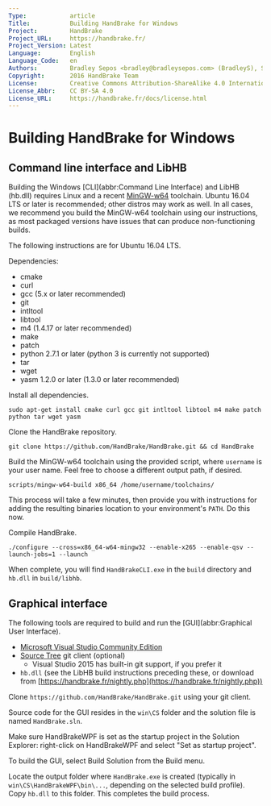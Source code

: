 ```yaml
---
Type:            article
Title:           Building HandBrake for Windows
Project:         HandBrake
Project_URL:     https://handbrake.fr/
Project_Version: Latest
Language:        English
Language_Code:   en
Authors:         Bradley Sepos <bradley@bradleysepos.com> (BradleyS), Scott (s55)
Copyright:       2016 HandBrake Team
License:         Creative Commons Attribution-ShareAlike 4.0 International
License_Abbr:    CC BY-SA 4.0
License_URL:     https://handbrake.fr/docs/license.html
---
```


Building HandBrake for Windows
==============================

## Command line interface and LibHB

Building the Windows [CLI](abbr:Command Line Interface) and LibHB (hb.dll) requires Linux and a recent [MinGW-w64](https://mingw-w64.org/) toolchain. Ubuntu 16.04 LTS or later is recommended; other distros may work as well. In all cases, we recommend you build the MinGW-w64 toolchain using our instructions, as most packaged versions have issues that can produce non-functioning builds.

The following instructions are for Ubuntu 16.04 LTS.

Dependencies:

- cmake
- curl
- gcc (5.x or later recommended)
- git
- intltool
- libtool
- m4 (1.4.17 or later recommended)
- make
- patch
- python 2.7.1 or later (python 3 is currently not supported)
- tar
- wget
- yasm 1.2.0 or later (1.3.0 or later recommended)

Install all dependencies.

    sudo apt-get install cmake curl gcc git intltool libtool m4 make patch python tar wget yasm

Clone the HandBrake repository.

    git clone https://github.com/HandBrake/HandBrake.git && cd HandBrake

Build the MinGW-w64 toolchain using the provided script, where `username` is your user name. Feel free to choose a different output path, if desired.

    scripts/mingw-w64-build x86_64 /home/username/toolchains/

This process will take a few minutes, then provide you with instructions for adding the resulting binaries location to your environment's `PATH`. Do this now.

Compile HandBrake.

    ./configure --cross=x86_64-w64-mingw32 --enable-x265 --enable-qsv --launch-jobs=1 --launch

When complete, you will find `HandBrakeCLI.exe` in the `build` directory and `hb.dll` in `build/libhb`.


## Graphical interface

The following tools are required to build and run the [GUI](abbr:Graphical User Interface).

- [Microsoft Visual Studio Community Edition](https://www.visualstudio.com/en-us/products/visual-studio-community-vs.aspx)
- [Source Tree](https://www.sourcetreeapp.com) git client (optional)
  - Visual Studio 2015 has built-in git support, if you prefer it
- `hb.dll` (see the LibHB build instructions preceding these, or download from [https://handbrake.fr/nightly.php](https://handbrake.fr/nightly.php))

Clone `https://github.com/HandBrake/HandBrake.git` using your git client.

Source code for the GUI resides in the `win\CS` folder and the solution file is named `HandBrake.sln`.

Make sure HandBrakeWPF is set as the startup project in the Solution Explorer: right-click on HandBrakeWPF and select "Set as startup project".

To build the GUI, select Build Solution from the Build menu.

Locate the output folder where `HandBrake.exe` is created (typically in `win\CS\HandBrakeWPF\bin\...`, depending on the selected build profile). Copy `hb.dll` to this folder. This completes the build process.
